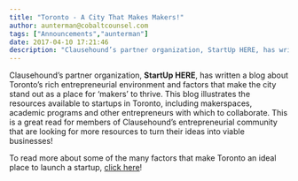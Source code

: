 ```yaml
---
title: "Toronto - A City That Makes Makers!"
author: aunterman@cobaltcounsel.com
tags: ["Announcements","aunterman"]
date: 2017-04-10 17:21:46
description: "Clausehound’s partner organization, StartUp HERE, has written a blog about Toronto’s rich entrepreneurial environment and factors that make the city stand out as a place for ‘makers’ to thrive."
---
```




Clausehound’s partner organization, **StartUp HERE**, has written a blog about Toronto’s rich entrepreneurial environment and factors that make the city stand out as a place for ‘makers’ to thrive. This blog illustrates the resources available to startups in Toronto, including makerspaces, academic programs and other entrepreneurs with which to collaborate. This is a great read for members of Clausehound’s entrepreneurial community that are looking for more resources to turn their ideas into viable businesses! 
 
To read more about some of the many factors that make Toronto an ideal place to launch a startup, [click here](http://startupheretoronto.com/toronto-news/a-city-that-makes-makers/)!
